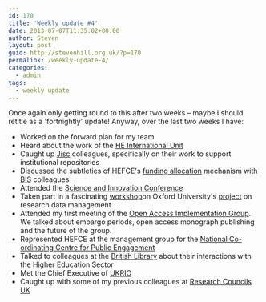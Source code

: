 ```yaml
---
id: 170
title: 'Weekly update #4'
date: 2013-07-07T11:35:02+00:00
author: Steven
layout: post
guid: http://stevenhill.org.uk/?p=170
permalink: /weekly-update-4/
categories:
  - admin
tags:
  - weekly update
---
```

Once again only getting round to this after two weeks &#8211; maybe I should retitle as a 'fortnightly' update! Anyway, over the last two weeks I have:

  * Worked on the forward plan for my team
  * Heard about the work of the [HE International Unit](http://www.international.ac.uk/)
  * Caught up [Jisc](http://www.jisc.ac.uk/) colleagues, specifically on their work to support institutional repositories
  * Discussed the subtleties of HEFCE's [funding allocation](http://www.hefce.ac.uk/whatwedo/rsrch/howfundr/mainstreamqr/) mechanism with [BIS](https://www.gov.uk/government/organisations/department-for-business-innovation-skills) colleagues
  * Attended the [Science and Innovation Conference](http://scienceinnovation-conference.co.uk/)
  * Taken part in a fascinating [workshop](https://damaro-dmponline2013.eventbrite.co.uk/)on Oxford University's [project](http://damaro.oucs.ox.ac.uk/) on research data management
  * Attended my first meeting of the [Open Access Implementation Group](http://open-access.org.uk/). We talked about embargo periods, open access monograph publishing and the future of the group.
  * Represented HEFCE at the management group for the [National Co-ordinating Centre for Public Engagement](http://www.publicengagement.ac.uk/)
  * Talked to colleagues at the [British Library](http://www.bl.uk/) about their interactions with the Higher Education Sector
  * Met the Chief Executive of [UKRIO](http://www.ukrio.org/)
  * Caught up with some of my previous colleagues at [Research Councils UK](http://www.rcuk.ac.uk)

&nbsp;